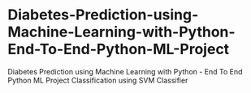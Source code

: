 # Diabetes-Prediction-using-Machine-Learning-with-Python-End-To-End-Python-ML-Project
Diabetes Prediction using Machine Learning with Python - End To End Python ML Project
Classification using SVM Classifier
